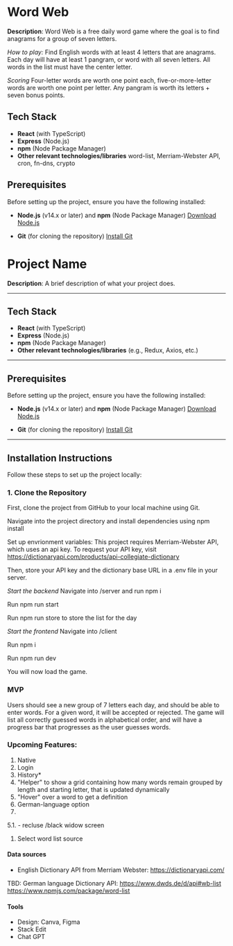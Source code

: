 

# Word Web

**Description**:
 Word Web is a free daily word game where the goal is to find anagrams for a group of seven letters.

 *How to play:*
Find English words with at least 4 letters that are anagrams. Each day will have at least 1 pangram, or word with all seven letters. All words in the list must have the center letter.

*Scoring*
Four-letter words are worth one point each, five-or-more-letter words are worth one point per letter. Any pangram is worth its letters + seven bonus points.

 ## Tech Stack

- **React** (with TypeScript)
- **Express** (Node.js)
- **npm** (Node Package Manager)
- **Other relevant technologies/libraries** word-list, Merriam-Webster API, cron, fn-dns, crypto

## Prerequisites

Before setting up the project, ensure you have the following installed:

- **Node.js** (v14.x or later) and **npm** (Node Package Manager)
  [Download Node.js](https://nodejs.org/)

- **Git** (for cloning the repository)
  [Install Git](https://git-scm.com/)

# Project Name

**Description**:
A brief description of what your project does.

---

## Tech Stack

- **React** (with TypeScript)
- **Express** (Node.js)
- **npm** (Node Package Manager)
- **Other relevant technologies/libraries** (e.g., Redux, Axios, etc.)

---

## Prerequisites

Before setting up the project, ensure you have the following installed:

- **Node.js** (v14.x or later) and **npm** (Node Package Manager)
  [Download Node.js](https://nodejs.org/)

- **Git** (for cloning the repository)
  [Install Git](https://git-scm.com/)

---

## Installation Instructions

Follow these steps to set up the project locally:

### 1. Clone the Repository

First, clone the project from GitHub to your local machine using Git.

Navigate into the project directory and install dependencies using npm install

Set up envrionment variables: This project requires Merriam-Webster API, which uses an api key. To request your API key, visit https://dictionaryapi.com/products/api-collegiate-dictionary

Then, store your API key and the dictionary base URL in a .env file in your server.

*Start the backend*
Navigate into /server and run npm i

Run npm run start

Run npm run store to store the list for the day


*Start the frontend*
Navigate into /client

Run npm i

Run npm run dev

You will now load the game.



### MVP



Users should see a new group of 7 letters each day, and should be able to enter words. For a given word, it will be accepted or rejected. The game will list all correctly guessed words in alphabetical order, and will have a progress bar that progresses as the user guesses words.



### Upcoming Features:

1. Native
2. Login
3. History*
4. "Helper" to show a grid containing how many words remain grouped by length and starting letter, that is updated dynamically
5. "Hover" over a word to get a definition
6. German-language option
7.
5.1.  - recluse /black widow screen
1. Select word list source







#### Data sources

 - English Dictionary API from Merriam Webster:
   https://dictionaryapi.com/

TBD: German language Dictionary API:
   https://www.dwds.de/d/api#wb-list
   https://www.npmjs.com/package/word-list
#### Tools
- Design: Canva, Figma
- Stack Edit
- Chat GPT
